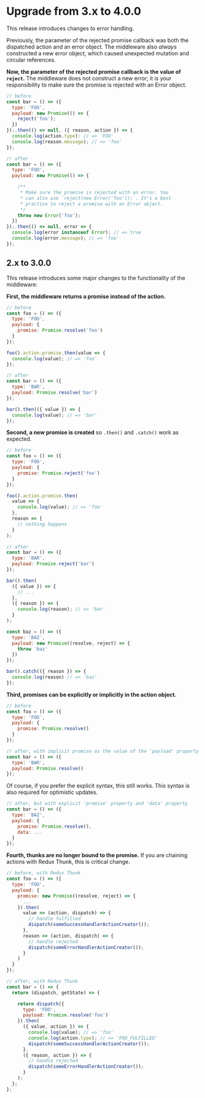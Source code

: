 # Upgrade from 3.x to 4.0.0

This release introduces changes to error handling.

Previously, the parameter of the rejected promise callback was both the dispatched action and an error object. The middleware also _always_ constructed a new error object, which caused unexpected mutation and circular references.

**Now, the parameter of the rejected promise callback is the value of `reject`.** The middleware does not construct a new error; it is your responsibility to make sure the promise is rejected with an Error object.

```javascript
// before
const bar = () => ({
  type: 'FOO',
  payload: new Promise(() => {
    reject('foo');
  })
});.then(() => null, ({ reason, action }) => {
  console.log(action.type): // => 'FOO'
  console.log(reason.message); // => 'foo'
});

// after
const bar = () => ({
  type: 'FOO',
  payload: new Promise(() => {

    /**
     * Make sure the promise is rejected with an error. You
     * can also use `reject(new Error('foo'));`. It's a best
     * practice to reject a promise with an Error object.
     */
    throw new Error('foo');
  })
});.then(() => null, error => {
  console.log(error instanceof Error); // => true
  console.log(error.message); // => 'foo'
});
```

## 2.x to 3.0.0

This release introduces some major changes to the functionality of the middleware:

**First, the middleware returns a promise instead of the action.**

```javascript
// before
const foo = () => ({
  type: 'FOO',
  payload: {
    promise: Promise.resolve('foo')
  }
});

foo().action.promise.then(value => {
  console.log(value); // => 'foo'
});

// after
const bar = () => ({
  type: 'BAR',
  payload: Promise.resolve('bar')
});

bar().then(({ value }) => {
  console.log(value); // => 'bar'
});
```

**Second, a new promise is created** so `.then()` and `.catch()` work as expected.

```javascript
// before
const foo = () => ({
  type: 'FOO',
  payload: {
    promise: Promise.reject('foo')
  }
});

foo().action.promise.then(
  value => {
    console.log(value); // => 'foo'
  },
  reason => {
    // nothing happens
  }
);

// after
const bar = () => ({
  type: 'BAR',
  payload: Promise.reject('bar')
});

bar().then(
  ({ value }) => {
    // ...
  },
  ({ reason }) => {
    console.log(reason); // => 'bar'
  }
);

const baz = () => ({
  type: 'BAZ',
  payload: new Promise((resolve, reject) => {
    throw 'baz'
  })
});

bar().catch(({ reason }) => {
  console.log(reason) // => 'baz'
});
```

**Third, promises can be explicitly or implicitly in the action object.**

```javascript
// before
const foo = () => ({
  type: 'FOO',
  payload: {
    promise: Promise.resolve()
  }
});

// after, with implicit promise as the value of the 'payload' property
const bar = () => ({
  type: 'BAR',
  payload: Promise.resolve()
});
```

Of course, if you prefer the explicit syntax, this still works. This syntax is also required for optimistic updates.

```javascript
// after, but with explicit 'promise' property and 'data' property
const bar = () => ({
  type: 'BAZ',
  payload: {
    promise: Promise.resolve(),
    data: ...
  }
});
```

**Fourth, thunks are no longer bound to the promise.** If you are chaining actions with Redux Thunk, this is critical change.

```javascript
// before, with Redux Thunk
const foo = () => ({
  type: 'FOO',
  payload: {
    promise: new Promise((resolve, reject) => {
      ...
    }).then(
      value => (action, dispatch) => {
        // handle fulfilled
        dispatch(someSuccessHandlerActionCreator());
      },
      reason => (action, dispatch) => {
        // handle rejected
        dispatch(someErrorHandlerActionCreator());
      }
    )
  }
});

// after, with Redux Thunk
const bar = () => {
  return (dispatch, getState) => {

    return dispatch({
      type: 'FOO',
      payload: Promise.resolve('foo')
    }).then(
      ({ value, action }) => {
        console.log(value); // => 'foo'
        console.log(action.type); // => 'FOO_FULFILLED'
        dispatch(someSuccessHandlerActionCreator());
      },
      ({ reason, action }) => {
        // handle rejected
        dispatch(someErrorHandlerActionCreator());
      }
    );
  };
};
```

